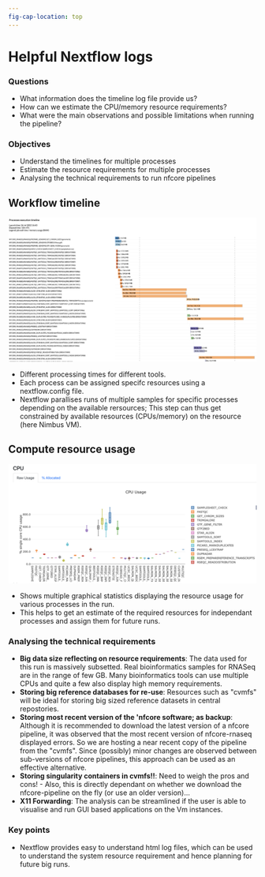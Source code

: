 ```yaml
---
fig-cap-location: top
---
```


# **Helpful Nextflow logs**


<div class="questions">

### **Questions**

- What information does the timeline log file provide us?
- How can we estimate the CPU/memory resource requirements?
- What were the main observations and possible limitations when running the pipeline?
</div>  

<div class="objectives">

### **Objectives**

- Understand the timelines for multiple processes
- Estimate the resource requirements for multiple processes
- Analysing the technical requirements to run nfcore pipelines

</div>  


## **Workflow timeline**

![](/fig/timeline.png)

- Different processing times for different tools.
- Each process can be assigned specifc resources using a nextflow.config file.
- Nextflow parallises runs of multiple samples for specific processes depending on the available rersources; This step can thus get constrained by available resources (CPUs/memory) on the resource (here Nimbus VM).


## **Compute resource usage**
![](/fig/cpu_usage.png)

- Shows multiple graphical statistics displaying the resource usage for various processes in the run.
- This helps to get an estimate of the required resources for independant processes and assign them for future runs.


### Analysing the technical requirements
- **Big data size reflecting on resource requirements**: The data used for this run is massively subsetted. Real bioinformatics samples for RNASeq are in the range of few GB. Many bioinformatics tools can use multiple CPUs and quite a few also display high memory requirements.
- **Storing big reference databases for re-use**: Resources such as "cvmfs" will be ideal for storing big sized reference datasets in central repostories. 
- **Storing most recent version of the 'nfcore software; as backup**: Although it is recommended to download the latest version of a nfcore pipeline, it was observed that the most recent version of nfcore-rnaseq displayed errors. So we are hosting a near recent copy of the pipeline from the "cvmfs". Since (possibly) minor changes are observed between sub-versions of nfcore pipelines, this approach can be used as an effective alternative.
- **Storing singularity containers in cvmfs!!**: Need to weigh the pros and cons! - Also,  this is directly dependant on whether we download the nfcore-pipeline on the fly (or use an older version)...
- **X11 Forwarding**: The analysis can be streamlined if the user is able to visualise and run GUI based applications on the Vm instances.


<div class="keypoints">

### **Key points**
- Nextflow provides easy to understand html log files, which can be used to understand the system resource requirement and hence planning for future big runs.
</div>  
